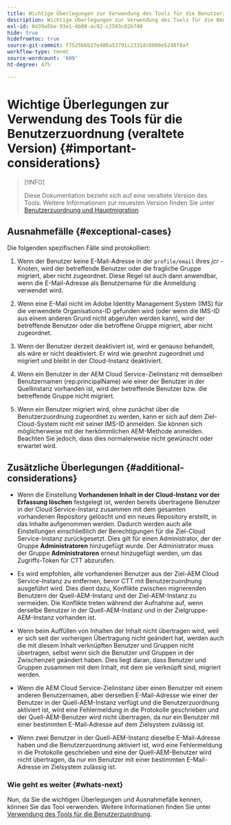 ```yaml
---
title: Wichtige Überlegungen zur Verwendung des Tools für die Benutzerzuordnung (veraltete Version)
description: Wichtige Überlegungen zur Verwendung des Tools für die Benutzerzuordnung (veraltete Version)
exl-id: 0d39a5be-93e1-4b00-ac92-c2593c02b740
hide: true
hidefromtoc: true
source-git-commit: f7525b6b37e486a53791c2331dc6000e5248f8af
workflow-type: tm+mt
source-wordcount: '609'
ht-degree: 47%

---
```


# Wichtige Überlegungen zur Verwendung des Tools für die Benutzerzuordnung (veraltete Version) {#important-considerations}

>[!INFO]
>
>Diese Dokumentation bezieht sich auf eine veraltete Version des Tools. Weitere Informationen zur neuesten Version finden Sie unter [Benutzerzuordnung und Hauptmigration](/help/journey-migration/content-transfer-tool/using-content-transfer-tool/user-mapping-and-migration.md).

## Ausnahmefälle {#exceptional-cases}

Die folgenden spezifischen Fälle sind protokolliert:

1. Wenn der Benutzer keine E-Mail-Adresse in der `profile/email` ihres *jcr* -Knoten, wird der betreffende Benutzer oder die fragliche Gruppe migriert, aber nicht zugeordnet.  Diese Regel ist auch dann anwendbar, wenn die E-Mail-Adresse als Benutzername für die Anmeldung verwendet wird.

1. Wenn eine E-Mail nicht im Adobe Identity Management System (IMS) für die verwendete Organisations-ID gefunden wird (oder wenn die IMS-ID aus einem anderen Grund nicht abgerufen werden kann), wird der betreffende Benutzer oder die betroffene Gruppe migriert, aber nicht zugeordnet.

1. Wenn der Benutzer derzeit deaktiviert ist, wird er genauso behandelt, als wäre er nicht deaktiviert. Er wird wie gewohnt zugeordnet und migriert und bleibt in der Cloud-Instanz deaktiviert.

1. Wenn ein Benutzer in der AEM Cloud Service-Zielinstanz mit demselben Benutzernamen (rep:principalName) wie einer der Benutzer in der Quellinstanz vorhanden ist, wird der betreffende Benutzer bzw. die betreffende Gruppe nicht migriert.

1. Wenn ein Benutzer migriert wird, ohne zunächst über die Benutzerzuordnung zugeordnet zu werden, kann er sich auf dem Ziel-Cloud-System nicht mit seiner IMS-ID anmelden. Sie können sich möglicherweise mit der herkömmlichen AEM-Methode anmelden. Beachten Sie jedoch, dass dies normalerweise nicht gewünscht oder erwartet wird.

## Zusätzliche Überlegungen {#additional-considerations}

* Wenn die Einstellung **Vorhandenen Inhalt in der Cloud-Instanz vor der Erfassung löschen** festgelegt ist, werden bereits übertragene Benutzer in der Cloud Service-Instanz zusammen mit dem gesamten vorhandenen Repository gelöscht und ein neues Repository erstellt, in das Inhalte aufgenommen werden. Dadurch werden auch alle Einstellungen einschließlich der Berechtigungen für die Ziel-Cloud Service-Instanz zurückgesetzt. Dies gilt für einen Administrator, der der Gruppe **Administratoren** hinzugefügt wurde. Der Administrator muss der Gruppe **Administratoren** erneut hinzugefügt werden, um das Zugriffs-Token für CTT abzurufen.

* Es wird empfohlen, alle vorhandenen Benutzer aus der Ziel-AEM Cloud Service-Instanz zu entfernen, bevor CTT mit Benutzerzuordnung ausgeführt wird. Dies dient dazu, Konflikte zwischen migrierenden Benutzern der Quell-AEM-Instanz und der Ziel-AEM-Instanz zu vermeiden. Die Konflikte treten während der Aufnahme auf, wenn derselbe Benutzer in der Quell-AEM-Instanz und in der Zielgruppe-AEM-Instanz vorhanden ist.

* Wenn beim Auffüllen von Inhalten der Inhalt nicht übertragen wird, weil er sich seit der vorherigen Übertragung nicht geändert hat, werden auch die mit diesem Inhalt verknüpften Benutzer und Gruppen nicht übertragen, selbst wenn sich die Benutzer und Gruppen in der Zwischenzeit geändert haben. Dies liegt daran, dass Benutzer und Gruppen zusammen mit dem Inhalt, mit dem sie verknüpft sind, migriert werden.

* Wenn die AEM Cloud Service-Zielinstanz über einen Benutzer mit einem anderen Benutzernamen, aber derselben E-Mail-Adresse wie einer der Benutzer in der Quell-AEM-Instanz verfügt und die Benutzerzuordnung aktiviert ist, wird eine Fehlermeldung in die Protokolle geschrieben und der Quell-AEM-Benutzer wird nicht übertragen, da nur ein Benutzer mit einer bestimmten E-Mail-Adresse auf dem Zielsystem zulässig ist.

* Wenn zwei Benutzer in der Quell-AEM-Instanz dieselbe E-Mail-Adresse haben und die Benutzerzuordnung aktiviert ist, wird eine Fehlermeldung in die Protokolle geschrieben und eine der Quell-AEM-Benutzer wird nicht übertragen, da nur ein Benutzer mit einer bestimmten E-Mail-Adresse im Zielsystem zulässig ist.

### Wie geht es weiter {#whats-next}

Nun, da Sie die wichtigen Überlegungen und Ausnahmefälle kennen, können Sie das Tool verwenden. Weitere Informationen finden Sie unter [Verwendung des Tools für die Benutzerzuordnung](/help/journey-migration/content-transfer-tool/user-mapping-tool-legacy/using-user-mapping-tool-legacy.md).
